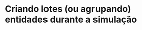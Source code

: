 # Criando lotes (ou agrupando) entidades durante a simulação

<!--- Como fazer o batch/separate no Simpy 
--->



